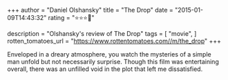 +++
author = "Daniel Olshansky"
title = "The Drop"
date = "2015-01-09T14:43:32"
rating = "⭐⭐⭐🌟"

description = "Olshansky's review of The Drop"
tags = [
    "movie",
]
rotten_tomatoes_url = "https://www.rottentomatoes.com//m/the_drop"
+++

Enveloped in a dreary atmosphere, you watch the mysteries of a simple man unfold but not necessarily surprise. Though this film was entertaining overall, there was an unfilled void in the plot that left me dissatisfied.
